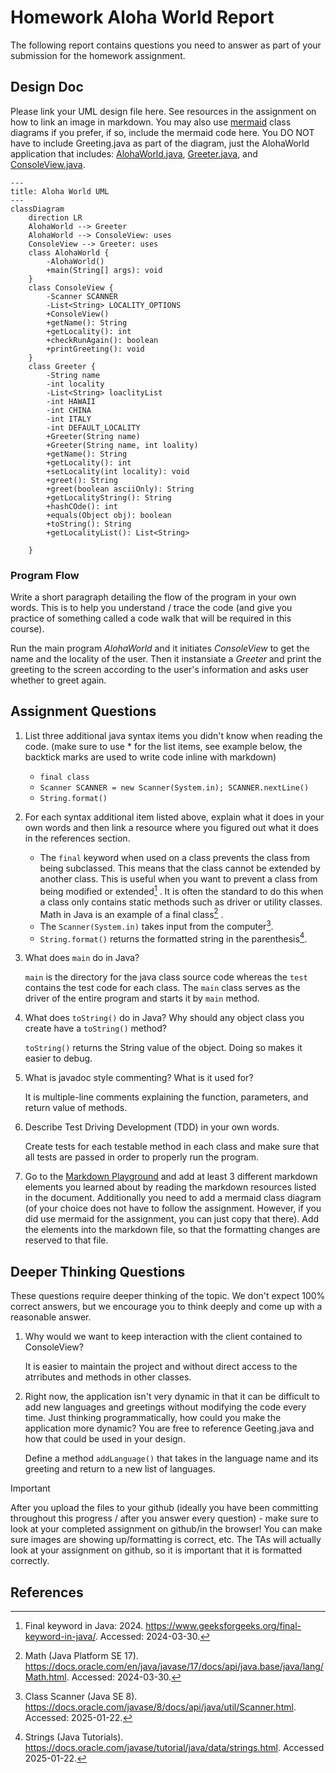 # Homework Aloha World Report

The following report contains questions you need to answer as part of your submission for the homework assignment.


## Design Doc
Please link your UML design file here. See resources in the assignment on how to
link an image in markdown. You may also use [mermaid] class diagrams if you prefer, if so, include the mermaid code here.  You DO NOT have to include Greeting.java as part of the diagram, just the AlohaWorld application that includes: [AlohaWorld.java], [Greeter.java], and [ConsoleView.java].

```mermaid
---
title: Aloha World UML
---
classDiagram
    direction LR
    AlohaWorld --> Greeter
    AlohaWorld --> ConsoleView: uses
    ConsoleView --> Greeter: uses
    class AlohaWorld {
        -AlohaWorld()
        +main(String[] args): void
    }
    class ConsoleView {
        -Scanner SCANNER
        -List<String> LOCALITY_OPTIONS
        +ConsoleView()
        +getName(): String
        +getLocality(): int
        +checkRunAgain(): boolean
        +printGreeting(): void
    }
    class Greeter {
        -String name
        -int locality
        -List<String> loaclityList
        -int HAWAII
        -int CHINA
        -int ITALY
        -int DEFAULT_LOCALITY
        +Greeter(String name)
        +Greeter(String name, int loality)
        +getName(): String
        +getLocality(): int
        +setLocality(int locality): void
        +greet(): String
        +greet(boolean asciiOnly): String
        +getLocalityString(): String
        +hashCOde(): int
        +equals(Object obj): boolean
        +toString(): String
        +getLocalityList(): List<String>
        
    }
```

### Program Flow
Write a short paragraph detailing the flow of the program in your own words. This is to help you understand / trace the code (and give you practice of something called a code walk that will be required in this course).

Run the main program *AlohaWorld* and it initiates *ConsoleView* to get the name and the locality of the user. Then it instansiate a *Greeter* and print the greeting to the screen according to the user's information and asks user whether to greet again. 

## Assignment Questions

1. List three additional java syntax items you didn't know when reading the code.  (make sure to use * for the list items, see example below, the backtick marks are used to write code inline with markdown)
   
   - `final class`
   - `Scanner SCANNER = new Scanner(System.in); SCANNER.nextLine()`
   - `String.format()`

2. For each syntax additional item listed above, explain what it does in your own words and then link a resource where you figured out what it does in the references section. 

    * The `final` keyword when used on a class prevents the class from being subclassed. This means that the class cannot be extended by another class. This is useful when you want to prevent a class from being modified or extended[^1] . It is often the standard to do this when a class only contains static methods such as driver or utility classes. Math in Java is an example of a final class[^2] .
    * The `Scanner(System.in)` takes input from the computer[^3].
    * `String.format()` returns the formatted string in the parenthesis[^4].

3. What does `main` do in Java? 

   `main` is the directory for the java class source code whereas the `test` contains the test code for each class. The `main` class serves as the driver of the entire program and starts it by `main` method. 

4. What does `toString()` do in Java? Why should any object class you create have a `toString()` method?

    `toString()` returns the String value of the object. Doing so makes it easier to debug.

5. What is javadoc style commenting? What is it used for? 

    It is multiple-line comments explaining the function, parameters, and return value of methods.

6. Describe Test Driving Development (TDD) in your own words. 

    Create tests for each testable method in each class and make sure that all tests are passed in order to properly run the program.    

7. Go to the [Markdown Playground](MarkdownPlayground.md) and add at least 3 different markdown elements you learned about by reading the markdown resources listed in the document. Additionally you need to add a mermaid class diagram (of your choice does not have to follow the assignment. However, if you did use mermaid for the assignment, you can just copy that there). Add the elements into the markdown file, so that the formatting changes are reserved to that file. 


## Deeper Thinking Questions

These questions require deeper thinking of the topic. We don't expect 100% correct answers, but we encourage you to think deeply and come up with a reasonable answer. 


1. Why would we want to keep interaction with the client contained to ConsoleView?

   It is easier to maintain the project and without direct access to the atrributes and methods in other classes. 


2. Right now, the application isn't very dynamic in that it can be difficult to add new languages and greetings without modifying the code every time. Just thinking programmatically,  how could you make the application more dynamic? You are free to reference Geeting.java and how that could be used in your design.
   
   Define a method `addLanguage()` that takes in the language name and its greeting and return to a new list of languages.


> [!IMPORTANT]
>  After you upload the files to your github (ideally you have been committing throughout this progress / after you answer every question) - make sure to look at your completed assignment on github/in the browser! You can make sure images are showing up/formatting is correct, etc. The TAs will actually look at your assignment on github, so it is important that it is formatted correctly.


## References

[^1]: Final keyword in Java: 2024. https://www.geeksforgeeks.org/final-keyword-in-java/. Accessed: 2024-03-30. 

[^2]: Math (Java Platform SE 17). https://docs.oracle.com/en/java/javase/17/docs/api/java.base/java/lang/Math.html. Accessed: 2024-03-30.

[^3]: Class Scanner (Java SE 8). https://docs.oracle.com/javase/8/docs/api/java/util/Scanner.html. Accessed: 2025-01-22.

[^4]: Strings (Java Tutorials). https://docs.oracle.com/javase/tutorial/java/data/strings.html. Accessed 2025-01-22. 

<!-- This is a comment, below this link the links in the document are placed here to make it easier to read. This is an optional style for markdown, and often as a student you will include the links inline. for example [mermaid](https://mermaid.js.org/intro/syntax-reference.html) -->
[mermaid]: https://mermaid.js.org/intro/syntax-reference.html
[AlohaWorld.java]: src/main/java/student/AlohaWorld.java
[Greeter.java]: src/main/java/student/Greeter.java
[ConsoleView.java]: src/main/java/student/ConsoleView.java